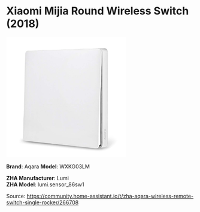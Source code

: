 
Xiaomi Mijia Round Wireless Switch (2018)
=====================

<img src="wxkg03lm.jpg" width="320">

**Brand**: Aqara
**Model**: WXKG03LM

**ZHA Manufacturer**: Lumi  
**ZHA Model**: lumi.sensor_86sw1

Source: https://community.home-assistant.io/t/zha-aqara-wireless-remote-switch-single-rocker/266708
